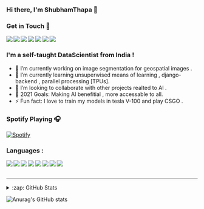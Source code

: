 ### Hi there, I'm ShubhamThapa 👋

### Get in Touch 👋


<a href = "mailto:mu745511@gmail.com" > <img align = "left" src = "https://img.shields.io/badge/Gmail-D14836?style=for-the-badge&logo=gmail&logoColor=white"/> </a>

<a href = "https://www.linkedin.com/in/shubham-thapa-2324841b3/" > <img align = "left" src = "https://img.shields.io/badge/LinkedIn-0077B5?style=for-the-badge&logo=linkedin&logoColor=white"/> </a>

<a href = "https://discordapp.com/users/648501432118542337/" > <img align = "left" src = "https://img.shields.io/badge/Discord-7289DA?style=for-the-badge&logo=discord&logoColor=white"/> </a>

<a href = "https://www.facebook.com/shubham.thapa.5249" > <img align = "left" src = "https://img.shields.io/badge/Facebook-1877F2?style=for-the-badge&logo=facebook&logoColor=white"/> </a>

<a href = "https://www.kaggle.com/trooperog" > <img align = "left" src = "https://img.shields.io/badge/Kaggle-20BEFF?style=for-the-badge&logo=Kaggle&logoColor=white"/> </a>


<a href = "https://www.instagram.com/shubham_thapa8/" > <img align = "left" src = "https://img.shields.io/badge/Instagram-E4405F?style=for-the-badge&logo=instagram&logoColor=white"/> </a>

<a href = "https://twitter.com/Shubham65676765" > <img align = "left" src = "https://img.shields.io/badge/Twitter-1DA1F2?style=for-the-badge&logo=twitter&logoColor=white"/> </a>
 
  <br>


  ### I'm a self-taught DataScientist from India !
- 🔭 I’m currently working on image segmentation for geospatial images . 
- 🌱 I’m currently learning unsuperwised means of learning , django-backend , parallel processing [TPUs]. 
- 👯 I’m looking to collaborate with other projects realted to AI .
- 🥅 2021 Goals: Making AI benefitial , more accessable to all. 
- ⚡ Fun fact: I love to train my models in tesla V-100 and play CSGO .  

### Spotify Playing 🎧

[![Spotify](https://novatorem-alpha-amber.vercel.app/api/spotify)](https://open.spotify.com/user/novatorem-alpha-amber)


### Languages :

<img align = "left" src = "https://img.shields.io/badge/Python-FFD43B?style=for-the-badge&logo=python&logoColor=darkgreen"/> 
<img align = "left" src = "https://img.shields.io/badge/C-00599C?style=for-the-badge&logo=c&logoColor=white"/> 
<img align = "left" src = "https://img.shields.io/badge/C%2B%2B-00599C?style=for-the-badge&logo=c%2B%2B&logoColor=white"/> 
<img align = "left" src = "https://img.shields.io/badge/C%23-239120?style=for-the-badge&logo=c-sharp&logoColor=white"/> 
<img align = "left" src = "https://img.shields.io/badge/Java-ED8B00?style=for-the-badge&logo=java&logoColor=white"/> 
<img align = "left" src = "https://img.shields.io/badge/JavaScript-F7DF1E?style=for-the-badge&logo=javascript&logoColor=black"/> 
<img align = "left" src = "https://img.shields.io/badge/HTML5-E34F26?style=for-the-badge&logo=html5&logoColor=white"/> 
<img align = "left" src = "https://img.shields.io/badge/CSS3-1572B6?style=for-the-badge&logo=css3&logoColor=white"/> 


<br />
<br />

---
<details>
 <summary>:zap: GitHub Stats</summary>


</details>

![Anurag's GitHub stats](https://github-readme-stats.vercel.app/api?username=mu745511&show_icons=true&theme=tokyonight)



